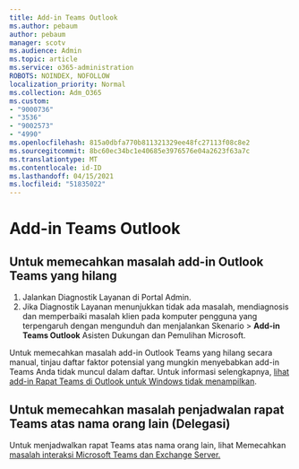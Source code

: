 ```yaml
---
title: Add-in Teams Outlook
ms.author: pebaum
author: pebaum
manager: scotv
ms.audience: Admin
ms.topic: article
ms.service: o365-administration
ROBOTS: NOINDEX, NOFOLLOW
localization_priority: Normal
ms.collection: Adm_O365
ms.custom:
- "9000736"
- "3536"
- "9002573"
- "4990"
ms.openlocfilehash: 815a0dbfa770b811321329ee48fc27113f08c8e2
ms.sourcegitcommit: 8bc60ec34bc1e40685e3976576e04a2623f63a7c
ms.translationtype: MT
ms.contentlocale: id-ID
ms.lasthandoff: 04/15/2021
ms.locfileid: "51835022"
---
```

# <a name="teams-outlook-add-in"></a>Add-in Teams Outlook

## <a name="to-troubleshoot-a-missing-teams-outlook-add-in"></a>Untuk memecahkan masalah add-in Outlook Teams yang hilang

1. Jalankan Diagnostik Layanan di Portal Admin. 
2. Jika Diagnostik Layanan menunjukkan tidak ada masalah, mendiagnosis dan memperbaiki masalah klien [](https://aka.ms/SaRA-TeamsAddInScenario)pada komputer pengguna yang terpengaruh dengan mengunduh dan menjalankan Skenario  >  **Add-in Teams Outlook** Asisten Dukungan dan Pemulihan Microsoft.

Untuk memecahkan masalah add-in Outlook Teams yang hilang secara manual, tinjau daftar faktor potensial yang mungkin menyebabkan add-in Teams Anda tidak muncul dalam daftar. Untuk informasi selengkapnya, [lihat add-in Rapat Teams di Outlook untuk Windows tidak menampilkan](https://docs.microsoft.com/microsoftteams/teams-add-in-for-outlook#teams-meeting-add-in-in-outlook-for-windows-does-not-show).

## <a name="to-troubleshoot-scheduling-a-teams-meeting-on-behalf-of-someone-else-delegate"></a>Untuk memecahkan masalah penjadwalan rapat Teams atas nama orang lain (Delegasi)

Untuk menjadwalkan rapat Teams atas nama orang lain, lihat Memecahkan [masalah interaksi Microsoft Teams dan Exchange Server.](https://docs.microsoft.com/microsoftteams/troubleshoot/known-issues/teams-exchange-interaction-issue)
